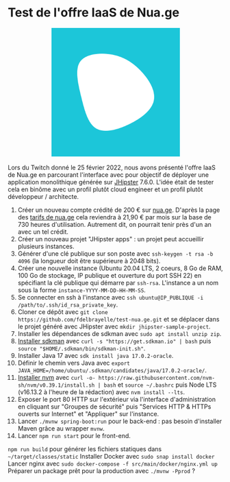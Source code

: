 # Test de l'offre IaaS de Nua.ge

<p align="center"><img src="https://github.com/fdelbrayelle/test-nua.ge/blob/master/nuage-logo.png" width="300px"/></p>

Lors du Twitch donné le 25 février 2022, nous avons présenté l'offre IaaS de Nua.ge en parcourant l'interface avec pour objectif de déployer une application monolithique générée sur [JHipster](https://github.com/jhipster/generator-jhipster) 7.6.0. L'idée était de tester cela en binôme avec un profil plutôt cloud engineer et un profil plutôt développeur / architecte.

1. Créer un nouveau compte crédité de 200 € sur [nua.ge](https://nua.ge). D'après la page des [tarifs de nua.ge](https://nua.ge/tarifs) cela reviendra à 21,90 € par mois sur la base de 730 heures d'utilisation. Autrement dit, on pourrait tenir près d'un an avec un tel crédit.
2. Créer un nouveau projet "JHipster apps" : un projet peut accueillir plusieurs instances.
3. Générer d'une clé publique sur son poste avec `ssh-keygen -t rsa -b 4096` (la longueur doit être supérieure à 2048 bits).
4. Créer une nouvelle instance (Ubuntu 20.04 LTS, 2 coeurs, 8 Go de RAM, 100 Go de stockage, IP publique et ouverture du port SSH 22) en spécifiant la clé publique qui démarre par `ssh-rsa`. L'instance a un nom sous la forme `instance-YYYY-MM-DD-HH-MM-SS`.
5. Se connecter en ssh à l'instance avec `ssh ubuntu@IP_PUBLIQUE -i /path/to/.ssh/id_rsa_private_key`.
6. Cloner ce dépôt avec `git clone https://github.com/fdelbrayelle/test-nua.ge.git` et se déplacer dans le projet généré avec JHipster avec `mkdir jhipster-sample-project`.
7. Installer les dépendances de sdkman avec `sudo apt install unzip zip`.
7. [Installer sdkman](https://sdkman.io/install) avec `curl -s "https://get.sdkman.io" | bash` puis `source "$HOME/.sdkman/bin/sdkman-init.sh"`.
8. Installer Java 17 avec `sdk install java 17.0.2-oracle`.
9. Définir le chemin vers Java avec `export JAVA_HOME=/home/ubuntu/.sdkman/candidates/java/17.0.2-oracle/`.
10. [Installer nvm](https://github.com/nvm-sh/nvm) avec `curl -o- https://raw.githubusercontent.com/nvm-sh/nvm/v0.39.1/install.sh | bash` et `source ~/.bashrc` puis Node LTS (v16.13.2 à l'heure de la rédaction) avec `nvm install --lts`.
11. Exposer le port 80 HTTP sur l'extérieur via l'interface d'administration en cliquant sur "Groupes de sécurité" puis "Services HTTP & HTTPs ouverts sur Internet" et "Appliquer" sur l'instance.
12. Lancer `./mvnw spring-boot:run` pour le back-end : pas besoin d'installer Maven grâce au wrapper `mvnw`.
13. Lancer `npm run start` pour le front-end.


`npm run build` pour générer les fichiers statiques dans `~/target/classes/static`
Installer Docker avec `sudo snap install docker`
Lancer nginx avec `sudo docker-compose -f src/main/docker/nginx.yml up`
Préparer un package prêt pour la production avec `./mvnw -Pprod` ?
